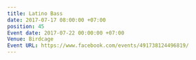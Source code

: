 ```yaml
---
title: Latino Bass
date: 2017-07-17 08:00:00 +07:00
position: 45
Event date: 2017-07-22 00:00:00 +07:00
Venue: Birdcage
Event URL: https://www.facebook.com/events/491738124496819/
---
```


